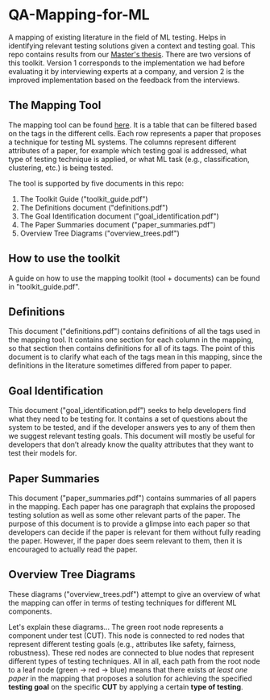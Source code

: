 # QA-Mapping-for-ML
A mapping of existing literature in the field of ML testing. Helps in identifying relevant testing solutions given a context and testing goal. This repo contains results from our [Master's thesis][thesis]. There are two versions of this toolkit. Version 1 corresponds to the implementation we had before evaluating it by interviewing experts at a company, and version 2 is the improved implementation based on the feedback from the interviews.

## The Mapping Tool
The mapping tool can be found [here][mapping]. It is a table that can be filtered based on the tags in the different cells. Each row represents a paper that proposes a technique for testing ML systems. The columns represent different attributes of a paper, for example which testing goal is addressed, what type of testing technique is applied, or what ML task (e.g., classification, clustering, etc.) is being tested.

The tool is supported by five documents in this repo:
1. The Toolkit Guide ("toolkit_guide.pdf")
2. The Definitions document ("definitions.pdf")
3. The Goal Identification document ("goal_identification.pdf")
4. The Paper Summaries document ("paper_summaries.pdf")
5. Overview Tree Diagrams ("overview_trees.pdf")

## How to use the toolkit
A guide on how to use the mapping toolkit (tool + documents) can be found in "toolkit_guide.pdf".

## Definitions
This document ("definitions.pdf") contains definitions of all the tags used in the mapping tool. It contains one section for each column in the mapping, so that section then contains definitions for all of its tags. The point of this document is to clarify what each of the tags mean in this mapping, since the definitions in the literature sometimes differed from paper to paper.

## Goal Identification
This document ("goal_identification.pdf") seeks to help developers find what they need to be testing for. It contains a set of questions about the system to be tested, and if the developer answers yes to any of them then we suggest relevant testing goals. This document will mostly be useful for developers that don’t already know the quality attributes that they want to test their models for.

## Paper Summaries
This document ("paper_summaries.pdf") contains summaries of all papers in the mapping. Each paper has one paragraph that explains the proposed testing solution as well as some other relevant parts of the paper. The purpose of this document is to provide a glimpse into each paper so that developers can decide if the paper is relevant for them without fully reading the paper. However, if the paper does seem relevant to them, then it is encouraged to actually read the paper.

## Overview Tree Diagrams
These diagrams ("overview_trees.pdf") attempt to give an overview of what the mapping can offer in terms of testing techniques for different ML components.

Let's explain these diagrams... The green root node represents a component under test (CUT). This node is connected to red nodes that represent different testing goals (e.g., attributes like safety, fairness, robustness). These red nodes are connected to blue nodes that represent different types of testing techniques. All in all, each path from the root node to a leaf node (green -> red -> blue) means that there exists *at least one paper* in the mapping that proposes a solution for achieving the specified **testing goal** on the specific **CUT**  by applying a certain **type of testing**.

[mapping]: https://lists.live.com/:l:/g/personal/7caca96344176fc6/FH7iTutBDSFOqKiNJbDKkPsBQ3SePdQ-KFtO2iOIE9Aj0w?e=LMl7K4
[thesis]: http://www.link_to_msc_thesis.com
